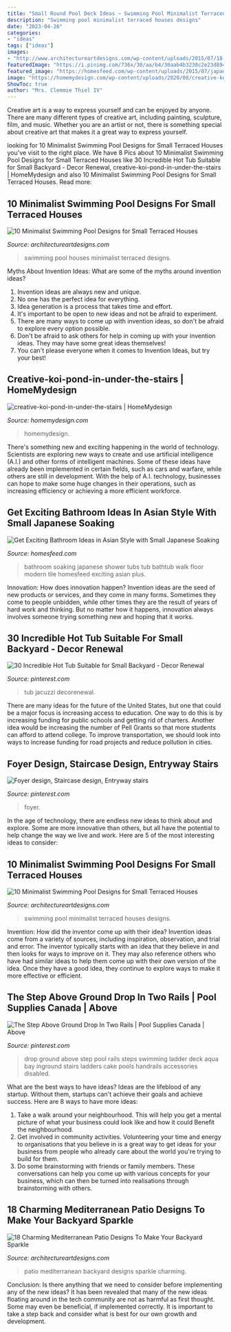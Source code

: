 ```yaml
---
title: "Small Round Pool Deck Ideas ~ Swimming Pool Minimalist Terraced Houses Designs"
description: "Swimming pool minimalist terraced houses designs"
date: "2023-04-26"
categories:
- "ideas"
tags: ["ideas"]
images:
- "http://www.architectureartdesigns.com/wp-content/uploads/2015/07/18-Charming-Mediterranean-Patio-Designs-To-Make-Your-Backyard-Sparkle-18.jpg"
featuredImage: "https://i.pinimg.com/736x/30/aa/b4/30aab4b3238c2e23d894314cb5f2c10c--fit-abs-drop-in.jpg"
featured_image: "https://homesfeed.com/wp-content/uploads/2015/07/japanese-soaking-tub-small-with-ceramic-tile-floor-in-mosaic-motif-plus-glass-walk-in-shower-plus-towel-holder-and-ceiling-lamp-for-modern-bathroom-ideas.jpg"
image: "https://homemydesign.com/wp-content/uploads/2020/08/creative-koi-pond-in-under-the-stairs.jpg"
ShowToc: true
author: "Mrs. Clemmie Thiel IV"
---
```



Creative art is a way to express yourself and can be enjoyed by anyone. There are many different types of creative art, including painting, sculpture, film, and music. Whether you are an artist or not, there is something special about creative art that makes it a great way to express yourself.

	

		
looking for 10 Minimalist Swimming Pool Designs for Small Terraced Houses you've visit to the right place. We have 8 Pics about 10 Minimalist Swimming Pool Designs for Small Terraced Houses like 30 Incredible Hot Tub Suitable for Small Backyard - Decor Renewal, creative-koi-pond-in-under-the-stairs | HomeMydesign and also 10 Minimalist Swimming Pool Designs for Small Terraced Houses. Read more:
		
    
## 10 Minimalist Swimming Pool Designs For Small Terraced Houses

<img loading=lazy src="http://www.architectureartdesigns.com/wp-content/uploads/2019/05/swimming-pool4-630x944.jpg" onerror="this.onerror=null;this.src='https://tse4.mm.bing.net/th?id=OIP.4jaBBd3GbzYWk-tIAV9o8AHaLG&amp;pid=15.1';" alt="10 Minimalist Swimming Pool Designs for Small Terraced Houses">

_Source: architectureartdesigns.com_

>swimming pool houses minimalist terraced designs. 

	

Myths About Invention Ideas: What are some of the myths around invention ideas?
1. Invention ideas are always new and unique.
2. No one has the perfect idea for everything.
3. Idea generation is a process that takes time and effort.
4. It's important to be open to new ideas and not be afraid to experiment.
5. There are many ways to come up with invention ideas, so don't be afraid to explore every option possible.
6. Don't be afraid to ask others for help in coming up with your invention ideas. They may have some great ideas themselves!
7. You can't please everyone when it comes to Invention Ideas, but try your best!

    
## Creative-koi-pond-in-under-the-stairs | HomeMydesign

<img loading=lazy src="https://homemydesign.com/wp-content/uploads/2020/08/creative-koi-pond-in-under-the-stairs.jpg" onerror="this.onerror=null;this.src='https://tse3.mm.bing.net/th?id=OIP.szUhuBKNEU7aW_R5M181QQHaLK&amp;pid=15.1';" alt="creative-koi-pond-in-under-the-stairs | HomeMydesign">

_Source: homemydesign.com_

>homemydesign. 

	

There's something new and exciting happening in the world of technology. Scientists are exploring new ways to create and use artificial intelligence (A.I.) and other forms of intelligent machines. Some of these ideas have already been implemented in certain fields, such as cars and warfare, while others are still in development. With the help of A.I. technology, businesses can hope to make some huge changes in their operations, such as increasing efficiency or achieving a more efficient workforce.

    
## Get Exciting Bathroom Ideas In Asian Style With Small Japanese Soaking

<img loading=lazy src="https://homesfeed.com/wp-content/uploads/2015/07/japanese-soaking-tub-small-with-ceramic-tile-floor-in-mosaic-motif-plus-glass-walk-in-shower-plus-towel-holder-and-ceiling-lamp-for-modern-bathroom-ideas.jpg" onerror="this.onerror=null;this.src='https://tse3.mm.bing.net/th?id=OIP.xn-K538ukGfTOGuaO_AysQHaLJ&amp;pid=15.1';" alt="Get Exciting Bathroom Ideas in Asian Style with Small Japanese Soaking">

_Source: homesfeed.com_

>bathroom soaking japanese shower tubs tub bathtub walk floor modern tile homesfeed exciting asian plus. 

	

Innovation: How does innovation happen?
Invention ideas are the seed of new products or services, and they come in many forms. Sometimes they come to people unbidden, while other times they are the result of years of hard work and thinking. But no matter how it happens, innovation always involves someone trying something new and hoping that it works.

    
## 30 Incredible Hot Tub Suitable For Small Backyard - Decor Renewal

<img loading=lazy src="https://i.pinimg.com/736x/26/b0/af/26b0af4ee03d9c31432574db13c770d9.jpg" onerror="this.onerror=null;this.src='https://tse3.mm.bing.net/th?id=OIP.KveTnl9GKk-GCTCkc-E3qgHaFj&amp;pid=15.1';" alt="30 Incredible Hot Tub Suitable for Small Backyard - Decor Renewal">

_Source: pinterest.com_

>tub jacuzzi decorenewal. 

	

There are many ideas for the future of the United States, but one that could be a major focus is increasing access to education. One way to do this is by increasing funding for public schools and getting rid of charters. Another idea would be increasing the number of Pell Grants so that more students can afford to attend college. To improve transportation, we should look into ways to increase funding for road projects and reduce pollution in cities.

    
## Foyer Design, Staircase Design, Entryway Stairs

<img loading=lazy src="https://i.pinimg.com/736x/37/0c/52/370c5230a170880a25cdefc86f479cba.jpg" onerror="this.onerror=null;this.src='https://tse1.mm.bing.net/th?id=OIP.K32klFUoBq7_UFUjcdpEtAHaKE&amp;pid=15.1';" alt="Foyer design, Staircase design, Entryway stairs">

_Source: pinterest.com_

>foyer. 

	

In the age of technology, there are endless new ideas to think about and explore. Some are more innovative than others, but all have the potential to help change the way we live and work. Here are 5 of the most interesting ideas to consider: 

    
## 10 Minimalist Swimming Pool Designs For Small Terraced Houses

<img loading=lazy src="http://www.architectureartdesigns.com/wp-content/uploads/2019/05/swimming-pool6-630x840.jpg" onerror="this.onerror=null;this.src='https://tse4.mm.bing.net/th?id=OIP.beAyWQV_t379N6STt4k_qAHaJ4&amp;pid=15.1';" alt="10 Minimalist Swimming Pool Designs for Small Terraced Houses">

_Source: architectureartdesigns.com_

>swimming pool minimalist terraced houses designs. 

	

Invention: How did the inventor come up with their idea?
Invention ideas come from a variety of sources, including inspiration, observation, and trial and error. The inventor typically starts with an idea that they believe in and then looks for ways to improve on it. They may also reference others who have had similar ideas to help them come up with their own version of the idea. Once they have a good idea, they continue to explore ways to make it more effective or efficient.

    
## The Step Above Ground Drop In Two Rails | Pool Supplies Canada | Above

<img loading=lazy src="https://i.pinimg.com/736x/30/aa/b4/30aab4b3238c2e23d894314cb5f2c10c--fit-abs-drop-in.jpg" onerror="this.onerror=null;this.src='https://tse2.mm.bing.net/th?id=OIP.x8EhN5ZQOw5k9SeRlwfMzAHaKP&amp;pid=15.1';" alt="The Step Above Ground Drop In Two Rails | Pool Supplies Canada | Above">

_Source: pinterest.com_

>drop ground above step pool rails steps swimming ladder deck aqua bay inground stairs ladders cake pools handrails accessories disabled. 

	

What are the best ways to have ideas?
Ideas are the lifeblood of any startup. Without them, startups can't achieve their goals and achieve success. Here are 8 ways to have more ideas:
1. Take a walk around your neighbourhood. This will help you get a mental picture of what your business could look like and how it could Benefit the neighbourhood.
2. Get involved in community activities. Volunteering your time and energy to organisations that you believe in is a great way to get ideas for your business from people who already care about the world you're trying to build for them. 
3. Do some brainstorming with friends or family members. These conversations can help you come up with various concepts for your business, which can then be turned into realisations through brainstorming with others. 

    
## 18 Charming Mediterranean Patio Designs To Make Your Backyard Sparkle

<img loading=lazy src="http://www.architectureartdesigns.com/wp-content/uploads/2015/07/18-Charming-Mediterranean-Patio-Designs-To-Make-Your-Backyard-Sparkle-18.jpg" onerror="this.onerror=null;this.src='https://tse1.mm.bing.net/th?id=OIP.U0m608V8dRbDT8xNa0mKpgHaE7&amp;pid=15.1';" alt="18 Charming Mediterranean Patio Designs To Make Your Backyard Sparkle">

_Source: architectureartdesigns.com_

>patio mediterranean backyard designs sparkle charming. 

	

Conclusion: Is there anything that we need to consider before implementing any of the new ideas?
It has been revealed that many of the new ideas floating around in the tech community are not as harmful as first thought. Some may even be beneficial, if implemented correctly. It is important to take a step back and consider what is best for our own growth and development.

